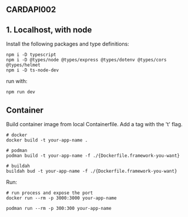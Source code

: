 ## CARDAPI002

## 1. Localhost, with node
Install the following packages and type definitions:

```
npm i -D typescript
npm i -D @types/node @types/express @types/dotenv @types/cors @types/helmet
npm i -D ts-node-dev
```

run with:
```
npm run dev
```

## Container

Build container image from local Containerfile. Add a tag with the 't' flag.

```
# docker
docker build -t your-app-name .

# podman
podman build -t your-app-name -f ./{Dockerfile.framework-you-want}

# buildah
buildah bud -t your-app-name -f ./{Dockerfile.framework-you-want}
```

Run:
```
# run process and expose the port
docker run --rm -p 3000:3000 your-app-name

podman run --rm -p 300:300 your-app-name
```
